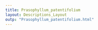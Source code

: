 ```yaml
---
title: Prasophyllum_patentifolium
layout: Descriptions_Layout 
outp: "Prasophyllum_patentifolium.html"
---
```



